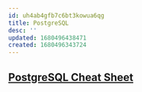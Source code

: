 ```yaml
---
id: uh4ab4gfb7c6bt3kowua6qg
title: PostgreSQL
desc: ''
updated: 1680496438471
created: 1680496343724
---
```

## [PostgreSQL Cheat Sheet](/assets/files/postgresql83_psql_cheatsheet.pdf)